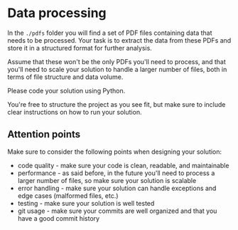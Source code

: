 # Data processing

In the `./pdfs` folder you will find a set of PDF files containing data that needs to be processed.
Your task is to extract the data from these PDFs and store it in a structured format for further analysis.

Assume that these won't be the only PDFs you'll need to process, and that you'll need to scale your solution to handle a larger number of files, both in 
terms of file structure and data volume.


Please code your solution using Python.

You're free to structure the project as you see fit, but make sure to include clear instructions on how to run your solution.

## Attention points

Make sure to consider the following points when designing your solution:
* code quality - make sure your code is clean, readable, and maintainable
* performance - as said before, in the future you'll need to process a larger number of files, so make sure your solution is scalable
* error handling - make sure your solution can handle exceptions and edge cases (malformed files, etc.)
* testing - make sure your solution is well tested
* git usage - make sure your commits are well organized and that you have a good commit history
